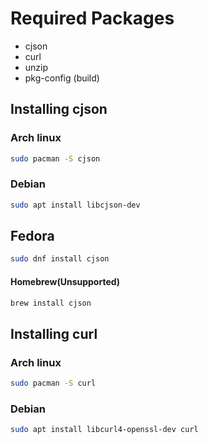 # Required Packages

- cjson
- curl
- unzip
- pkg-config (build)

## Installing cjson

### Arch linux
```bash
sudo pacman -S cjson
```

### Debian
```bash
sudo apt install libcjson-dev
```

## Fedora
```bash
sudo dnf install cjson
```

#### Homebrew(Unsupported)
```bash
brew install cjson
```

## Installing curl

### Arch linux
```bash
sudo pacman -S curl
```

### Debian
```bash
sudo apt install libcurl4-openssl-dev curl
```
